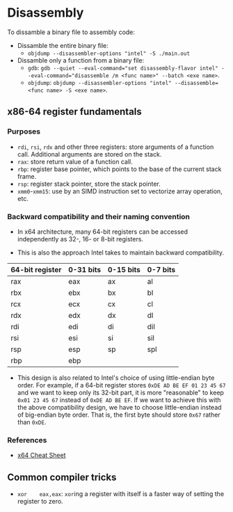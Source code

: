 # Disassembly

To dissamble a binary file to assembly code:

* Dissamble the entire binary file:
    * `objdump --disassembler-options "intel" -S ./main.out`
* Dissamble only a function from a binary file:
    * `gdb`: `gdb --quiet --eval-command="set disassembly-flavor intel" --eval-command="disassemble /m <func name>" --batch <exe name>`.
    * `objdump`: `objdump --disassembler-options "intel" --disassemble=<func name> -S <exe name>`.

## x86-64 register fundamentals


### Purposes
* `rdi`, `rsi`, `rdx` and other three registers: store arguments of a function call. Additional arguments are
stored on the stack.
* `rax`: store return value of a function call.
* `rbp`: register base pointer, which points to the base of the current stack frame.
* `rsp`: register stack pointer, store the stack pointer.
* `xmm0`-`xmm15`: use by an SIMD instruction set to vectorize array operation, etc.

### Backward compatibility and their naming convention

* In x64 architecture, many 64-bit registers can be accessed independently as 32-, 16- or 8-bit registers.

* This is also the approach Intel takes to maintain backward compatibility.

| 64-bit register | 0-31 bits   | 0-15 bits  | 0-7 bits   |
| --------------- | ----------- |----------- |----------- |
| rax             | eax         | ax         | al         |
| rbx             | ebx         | bx         | bl         |
| rcx             | ecx         | cx         | cl         |
| rdx             | edx         | dx         | dl         |
| rdi             | edi         | di         | dil        |
| rsi             | esi         | si         | sil        |
| rsp             | esp         | sp         | spl        |
| rbp             | ebp         |            |            |

* This design is also related to Intel's choice of using little-endian byte order. For example, if a 64-bit
register stores `0xDE AD BE EF 01 23 45 67` and we want to keep only its 32-bit part, it is more "reasonable" to
keep `0x01 23 45 67` instead of `0xDE AD BE EF`. If we want to achieve this with the above compatibility design,
we have to choose little-endian instead of big-endian byte order. That is, the first byte should store `0x67`
rather than `0xDE`.

### References

* [x64 Cheat Sheet](https://cs.brown.edu/courses/cs033/docs/guides/x64_cheatsheet.pdf)

## Common compiler tricks

* `xor    eax,eax`: `xor`ing a register with itself is a faster way of setting
the register to zero.
